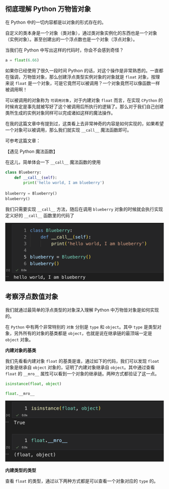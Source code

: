 ## 彻底理解 Python 万物皆对象

在 Python 中的一切内容都是以对象的形式存在的。

自定义的类本身是一个对象（类对象），通过类对象实例化的东西也是一个对象（实例对象）。甚至创建出的一个浮点数也是一个对象（浮点对象）。

当我们在 Python 中写出这样的代码时，你会不会感到奇怪？

```python
a = float(6.66)
```

如果你已经使用了很久一段时间 Python 的话，对这个操作是非常熟悉的。一直都在强调，万物皆对象，那么创建浮点类型实例对象的对象就是 `float` 对象，按理来说 `float` 是一个对象，可是它竟然可以被调用？一个对象竟然可以像函数一样被调用啊！

可以被调用的对象称为 `可调用对象`，对于内建对象 `float` 而言，在实现 `CPython` 的时候肯定是事先就被写好了这个被调用后所执行的逻辑了。那么对于我们自己创建类所生成的实例对象同样可以完成诸如这样的魔法操作。

在我的这篇文章中有提到过，这类看上去非常神奇的内容是如何实现的，如果希望一个对象可以被调用，那么我们就实现 `__call__` 魔法函数即可。

可参考这篇文章：

【遇见 Python 魔法函数】

在这儿，简单体会一下 `__call__` 魔法函数的使用

```python
class Blueberry:
    def __call__(self):
        print('hello world, I am blueberry')

blueberry = Blueberry()
blueberry()
```

我们只需要实现 `__call__` 方法，随后在调用 `blueberry` 对象的时候就会执行实现定义好的 `__call__` 函数里的代码了

![](content.assets/image-20230215124933088.png)



## 考察浮点数值对象

我们就通过最简单的浮点类型的对象深入理解 Python 中万物皆对象是如何实现的。

在 `Python` 中有两个非常特别的 `对象` 分别是 `type` 和 `object`。其中 `type` 是类型对象，另外所有的对象的基类都是 `object`，也就是说在继承链的最顶端一定是 `object` 对象。

**内建对象的基类**

我们先看看内建对象 `float` 的基类是谁，通过如下的代码，我们可以发现 `float` 对象是继承自 `object` 对象的，证明了内建对象继承自 `object`。其中通过查看 `float` 的 `__mro__` 属性可以看到一个对象的继承链。两种方式都验证了这一点。

```python
isinstance(float, object)
```

```python
float.__mro__
```

![](content.assets/image-20230215165120280.png)

**内建类型的类型**

查看 `float` 的类型，通过以下两种方式都是可以查看一个对象对应的 `type` 的。









